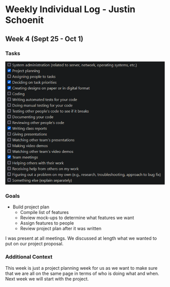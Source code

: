 # Weekly Individual Log - Justin Schoenit

## Week 4 (Sept 25 - Oct 1)

### Tasks

![week-4-tasks-justin.png](imgs/week-4-tasks-justin.png)

### Goals

- Build project plan
  - Compile list of features
  - Review mock-ups to determine what features we want
  - Assign features to people
  - Review project plan after it was written

I was present at all meetings. We discussed at length what we wanted to put on our project proposal. 

### Additional Context
This week is just a project planning week for us as we want to make sure that we are all on the same page in terms of who is doing what and when. Next week we will start with the project.
